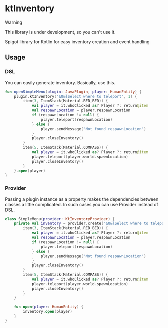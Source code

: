 # ktInventory

> [!WARNING]
> This library is under development, so you can't use it.

Spigot library for Kotlin for easy inventory creation and event handling

## Usage

### DSL

You can easily generate inventory. Basically, use this.

```kotlin
fun openSimpleMenu(plugin: JavaPlugin, player: HumanEntity) {
    plugin.ktInventory("&0&lSelect where to teleport", 1) {
        item(3, ItemStack(Material.RED_BED)) {
            val player = it.whoClicked as? Player ?: return@item
            val respawnLocation = player.respawnLocation
            if (respawnLocation != null) {
                player.teleport(respawnLocation)
            } else {
                player.sendMessage("Not found respawnLocation")
            }
            player.closeInventory()
        }
        item(5, ItemStack(Material.COMPASS)) {
            val player = it.whoClicked as? Player ?: return@item
            player.teleport(player.world.spawnLocation)
            player.closeInventory()
        }
    }.open(player)
}
```

### Provider

Passing a plugin instance as a property makes the dependencies between classes a little complicated.
In such cases you can use Provider instead of DSL.

```kotlin
class SimpleMenu(provider: KtInventoryProvider) {
    private val inventory = provider.create("&0&lSelect where to teleport", 1) {
        item(3, ItemStack(Material.RED_BED)) {
            val player = it.whoClicked as? Player ?: return@item
            val respawnLocation = player.respawnLocation
            if (respawnLocation != null) {
                player.teleport(respawnLocation)
            } else {
                player.sendMessage("Not found respawnLocation")
            }
            player.closeInventory()
        }
        item(5, ItemStack(Material.COMPASS)) {
            val player = it.whoClicked as? Player ?: return@item
            player.teleport(player.world.spawnLocation)
            player.closeInventory()
        }
    }

    fun open(player: HumanEntity) {
        inventory.open(player)
    }
}
```
